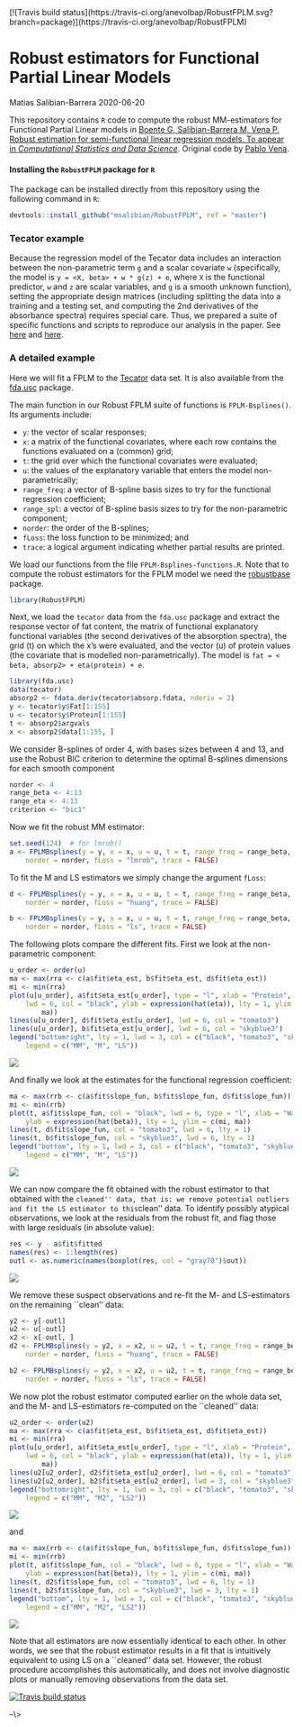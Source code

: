 <!-- badges: start --> [![Travis build status](https://travis-ci.org/anevolbap/RobustFPLM.svg?branch=package)](https://travis-ci.org/anevolbap/RobustFPLM) <!-- badges: end -->

Robust estimators for Functional Partial Linear Models
================
Matias Salibian-Barrera
2020-06-20

This repository contains `R` code to compute the robust MM-estimators
for Functional Partial Linear models in [Boente G, Salibian-Barrera M,
Vena P. Robust estimation for semi-functional linear regression models.
To appear in *Computational Statistics and Data
Science*](https://github.com/msalibian/RobustFPLM). Original code by
[Pablo Vena](https://github.com/anevolbap).

#### Installing the `RobustFPLM` package for `R`

The package can be installed directly from this repository using the
following command in `R`:

``` r
devtools::install_github("msalibian/RobustFPLM", ref = "master")
```

### Tecator example

Because the regression model of the Tecator data includes an interaction
between the non-parametric term `g` and a scalar covariate `w`
(specifically, the model is `y = <X, beta> + w * g(z) + e`, where `X` is
the functional predictor, `w` and `z` are scalar variables, and `g` is a
smooth unknown function), setting the appropriate design matrices
(including splitting the data into a training and a testing set, and
computing the 2nd derivatives of the absorbance spectra) requires
special care. Thus, we prepared a suite of specific functions and
scripts to reproduce our analysis in the paper. See
[here](tecator-specific-functions.R) and [here](script-TECATOR.R).

### A detailed example

Here we will fit a FPLM to the
[Tecator](http://lib.stat.cmu.edu/datasets/tecator) data set. It is also
available from the [fda.usc](https://cran.r-project.org/package=fda.usc)
package.

The main function in our Robust FPLM suite of functions is
`FPLM-Bsplines()`. Its arguments include:

  - `y`: the vector of scalar responses;
  - `x`: a matrix of the functional covariates, where each row contains
    the functions evaluated on a (common) grid;
  - `t`: the grid over which the functional covariates were evaluated;
  - `u`: the values of the explanatory variable that enters the model
    non-parametrically;
  - `range_freq`: a vector of B-spline basis sizes to try for the
    functional regression coefficient;
  - `range_spl`: a vector of B-spline basis sizes to try for the
    non-parametric component;
  - `norder`: the order of the B-splines;
  - `fLoss`: the loss function to be minimized; and
  - `trace`: a logical argument indicating whether partial results are
    printed.

We load our functions from the file `FPLM-Bsplines-functions.R`. Note
that to compute the robust estimators for the FPLM model we need the
[robustbase](https://cran.r-project.org/package=robustbase) package.

``` r
library(RobustFPLM)
```

Next, we load the `tecator` data from the `fda.usc` package and extract
the response vector of fat content, the matrix of functional explanatory
functional variables (the second derivatives of the absorption spectra),
the grid (t) on which the x’s were evaluated, and the vector (u) of
protein values (the covariate that is modelled non-parametrically). The
model is `fat = < beta, absorp2> + eta(protein) + e`.

``` r
library(fda.usc)
data(tecator)
absorp2 <- fdata.deriv(tecator$absorp.fdata, nderiv = 2)
y <- tecator$y$Fat[1:155]
u <- tecator$y$Protein[1:155]
t <- absorp2$argvals
x <- absorp2$data[1:155, ]
```

We consider B-splines of order 4, with bases sizes between 4 and 13, and
use the Robust BIC criterion to determine the optimal B-splines
dimensions for each smooth component

``` r
norder <- 4
range_beta <- 4:13
range_eta <- 4:13
criterion <- "bic1"
```

Now we fit the robust MM estimator:

``` r
set.seed(124)  # for lmrob()
a <- FPLMBsplines(y = y, x = x, u = u, t = t, range_freq = range_beta, range_spl = range_eta, 
    norder = norder, fLoss = "lmrob", trace = FALSE)
```

To fit the M and LS estimators we simply change the argument `fLoss`:

``` r
d <- FPLMBsplines(y = y, x = x, u = u, t = t, range_freq = range_beta, range_spl = range_eta, 
    norder = norder, fLoss = "huang", trace = FALSE)

b <- FPLMBsplines(y = y, x = x, u = u, t = t, range_freq = range_beta, range_spl = range_eta, 
    norder = norder, fLoss = "ls", trace = FALSE)
```

The following plots compare the different fits. First we look at the
non-parametric component:

``` r
u_order <- order(u)
ma <- max(rra <- c(a$fit$eta_est, b$fit$eta_est, d$fit$eta_est))
mi <- min(rra)
plot(u[u_order], a$fit$eta_est[u_order], type = "l", xlab = "Protein", pch = 1, 
    lwd = 6, col = "black", ylab = expression(hat(eta)), lty = 1, ylim = c(mi, 
        ma))
lines(u[u_order], d$fit$eta_est[u_order], lwd = 6, col = "tomato3")
lines(u[u_order], b$fit$eta_est[u_order], lwd = 6, col = "skyblue3")
legend("bottomright", lty = 1, lwd = 3, col = c("black", "tomato3", "skyblue3"), 
    legend = c("MM", "M", "LS"))
```

![](README_files/figure-gfm/ploteta-1.png)<!-- -->

And finally we look at the estimates for the functional regression
coefficient:

``` r
ma <- max(rrb <- c(a$fit$slope_fun, b$fit$slope_fun, d$fit$slope_fun))
mi <- min(rrb)
plot(t, a$fit$slope_fun, col = "black", lwd = 6, type = "l", xlab = "Wavelength", 
    ylab = expression(hat(beta)), lty = 1, ylim = c(mi, ma))
lines(t, d$fit$slope_fun, col = "tomato3", lwd = 6, lty = 1)
lines(t, b$fit$slope_fun, col = "skyblue3", lwd = 6, lty = 1)
legend("bottom", lty = 1, lwd = 3, col = c("black", "tomato3", "skyblue3"), 
    legend = c("MM", "M", "LS"))
```

![](README_files/figure-gfm/plotbeta-1.png)<!-- -->

We can now compare the fit obtained with the robust estimator to that
obtained with the `cleaned'' data, that is: we remove potential outliers
and fit the LS estimator to this`clean’’ data. To identify possibly
atypical observations, we look at the residuals from the robust fit, and
flag those with large residuals (in absolute value):

``` r
res <- y - a$fit$fitted
names(res) <- 1:length(res)
outl <- as.numeric(names(boxplot(res, col = "gray70")$out))
```

![](README_files/figure-gfm/residuals-1.png)<!-- -->

We remove these suspect observations and re-fit the M- and LS-estimators
on the remaining \`\`clean’’ data:

``` r
y2 <- y[-outl]
u2 <- u[-outl]
x2 <- x[-outl, ]
d2 <- FPLMBsplines(y = y2, x = x2, u = u2, t = t, range_freq = range_beta, range_spl = range_eta, 
    norder = norder, fLoss = "huang", trace = FALSE)

b2 <- FPLMBsplines(y = y2, x = x2, u = u2, t = t, range_freq = range_beta, range_spl = range_eta, 
    norder = norder, fLoss = "ls", trace = FALSE)
```

We now plot the robust estimator computed earlier on the whole data set,
and the M- and LS-estimators re-computed on the \`\`cleaned’’ data:

``` r
u2_order <- order(u2)
ma <- max(rra <- c(a$fit$eta_est, b$fit$eta_est, d$fit$eta_est))
mi <- min(rra)
plot(u[u_order], a$fit$eta_est[u_order], type = "l", xlab = "Protein", pch = 1, 
    lwd = 6, col = "black", ylab = expression(hat(eta)), lty = 1, ylim = c(mi, 
        ma))
lines(u2[u2_order], d2$fit$eta_est[u2_order], lwd = 6, col = "tomato3")
lines(u2[u2_order], b2$fit$eta_est[u2_order], lwd = 3, col = "skyblue3")
legend("bottomright", lty = 1, lwd = 3, col = c("black", "tomato3", "skyblue3"), 
    legend = c("MM", "M2", "LS2"))
```

![](README_files/figure-gfm/ploteta2-1.png)<!-- -->

and

``` r
ma <- max(rrb <- c(a$fit$slope_fun, b$fit$slope_fun, d$fit$slope_fun))
mi <- min(rrb)
plot(t, a$fit$slope_fun, col = "black", lwd = 6, type = "l", xlab = "Wavelength", 
    ylab = expression(hat(beta)), lty = 1, ylim = c(mi, ma))
lines(t, d2$fit$slope_fun, col = "tomato3", lwd = 6, lty = 1)
lines(t, b2$fit$slope_fun, col = "skyblue3", lwd = 3, lty = 1)
legend("bottom", lty = 1, lwd = 3, col = c("black", "tomato3", "skyblue3"), 
    legend = c("MM", "M2", "LS2"))
```

![](README_files/figure-gfm/plotbeta2-1.png)<!-- -->

Note that all estimators are now essentially identical to each other. In
other words, we see that the robust estimator results in a fit that is
intuitively equivalent to using LS on a \`\`cleaned’’ data set. However,
the robust procedure accomplishes this automatically, and does not
involve diagnostic plots or manually removing observations from the data
set.

<!-- <!-- badges: start -->

[![Travis build
status](https://travis-ci.org/anevolbap/RobustFPLM.svg?branch=package)](https://travis-ci.org/anevolbap/RobustFPLM)
<!-- badges: end --> –\>
